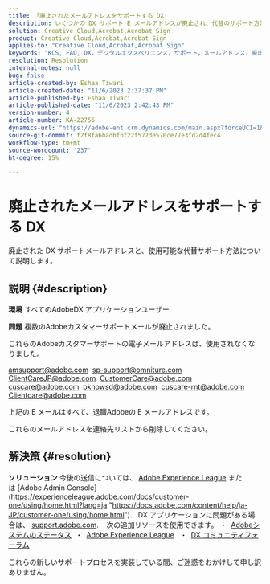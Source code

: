 ```yaml
---
title: 「廃止されたメールアドレスをサポートする DX」
description: いくつかの DX サポート E メールアドレスが廃止され、代替のサポート方法が利用可能になりました。
solution: Creative Cloud,Acrobat,Acrobat Sign
product: Creative Cloud,Acrobat,Acrobat Sign
applies-to: "Creative Cloud,Acrobat,Acrobat Sign"
keywords: "KCS, FAQ, DX，デジタルエクスペリエンス，サポート，メールアドレス，廃止， Adobe Creative Cloud, Adobe Acrobat, Adobe Acrobat Sign"
resolution: Resolution
internal-notes: null
bug: false
article-created-by: Eshaa Tiwari
article-created-date: "11/6/2023 2:37:37 PM"
article-published-by: Eshaa Tiwari
article-published-date: "11/6/2023 2:42:43 PM"
version-number: 4
article-number: KA-22756
dynamics-url: "https://adobe-ent.crm.dynamics.com/main.aspx?forceUCI=1&pagetype=entityrecord&etn=knowledgearticle&id=11199a01-b27c-ee11-8179-6045bd006793"
source-git-commit: f2f8fa6badbfbf22f5723e570ce77e3fd2d4fec4
workflow-type: tm+mt
source-wordcount: '237'
ht-degree: 15%

---
```


# 廃止されたメールアドレスをサポートする DX


廃止された DX サポートメールアドレスと、使用可能な代替サポート方法について説明します。

## 説明 {#description}


<b>環境</b>
すべてのAdobeDX アプリケーションユーザー

<b>問題</b>
複数のAdobeカスタマーサポートメールが廃止されました。

これらのAdobeカスタマーサポートの電子メールアドレスは、使用されなくなりました。

[amsupport@adobe.com](mailto:amsupport@adobe.com) 
[sp-support@omniture.com](mailto:sp-support@omniture.com) 
[ClientCareJP@adobe.com](mailto:ClientCareJP@adobe.com) 
[CustomerCare@adobe.com](mailto:CustomerCare@adobe.com) 
[cuscare@adobe.com](mailto:cuscare@adobe.com) 
[pknowsd@adobe.com](mailto:pknowsd@adobe.com) 
[cuscare-rnt@adobe.com](mailto:cuscare-rnt@adobe.com) 
[Clientcare@adobe.com](mailto:Clientcare@adobe.com)

上記の E メールはすべて、退職Adobeの E メールアドレスです。

これらのメールアドレスを連絡先リストから削除してください。




## 解決策 {#resolution}


<b>ソリューション</b>
今後の送信については、 [Adobe Experience League](https://experienceleague.adobe.com/?support-solution=General&amp;amp;support-tab=home#support "https://experienceleague.adobe.com/?support-solution=General&amp;amp;support-tab=home#support") または [Adobe Admin Console](https://experienceleague.adobe.com/docs/customer-one/using/home.html?lang=ja "https://docs.adobe.com/content/help/ja-JP/customer-one/using/home.html").
 
DX アプリケーションに問題がある場合は、 [support.adobe.com](https://helpx.adobe.com/jp/support.html "http://support.adobe.com/").
  
次の追加リソースを使用できます。 ・  [Adobeシステムのステータス](https://status.adobe.com/ja "https://status.adobe.com/ja") 
・  [Adobe Experience League](https://experienceleague.adobe.com/?support-solution=General&amp;lang=ja#support "https://experienceleague.adobe.com/?support-solution=General&amp;lang=ja#support")  
・  [DX コミュニティフォーラム](https://experienceleaguecommunities.adobe.com/?profile.language=ja "https://experienceleaguecommunities.adobe.com/?profile.language=ja")

これらの新しいサポートプロセスを実装している間、ご迷惑をおかけして申し訳ありません。

